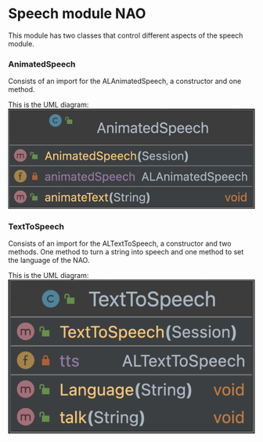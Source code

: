 # Speech module NAO

This module has two classes that control different aspects 
of the speech module.

### AnimatedSpeech
Consists of an import for the ALAnimatedSpeech, a constructor
and one method.

This is the UML diagram: 
![](../img/AnimatedSpeech.png)

### TextToSpeech
Consists of an import for the ALTextToSpeech, a constructor
and two methods. One method to turn a string into speech 
and one method to set the language of the NAO.

This is the UML diagram:
![](../img/TextToSpeech.png)